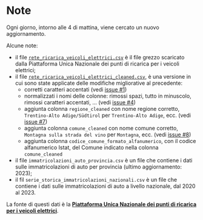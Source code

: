 # Note

Ogni giorno, intorno alle 4 di mattina, viene cercato un nuovo aggiornamento.

Alcune note:

- il file [`rete_ricarica_veicoli_elettrici.csv`](rete_ricarica_veicoli_elettrici.csv) è il file grezzo scaricato dalla Piattaforma Unica Nazionale dei punti di ricarica per i veicoli elettrici;
- il file [`rete_ricarica_veicoli_elettrici_cleaned.csv`](rete_ricarica_veicoli_elettrici_cleaned.csv), è una versione in cui sono state applicate delle modifiche migliorative al precedente:
  - corretti caratteri accentati (vedi [issue #1](https://github.com/ondata/rete_ricarica_veicoli_elettrici/issues/1))
  - normalizzati i nomi delle colonne: rimossi spazi, tutto in minuscolo, rimossi caratteri accentati, ... (vedi [issue #4](https://github.com/ondata/rete_ricarica_veicoli_elettrici/issues/4))
  - aggiunta colonna `regione_cleaned` con nome regione corretto, `Trentino-Alto Adige/Südtirol` per `Trentino-Alto Adige`, ecc. (vedi [issue #7](https://github.com/ondata/rete_ricarica_veicoli_elettrici/issues/7))
  - aggiunta colonna `comune_cleaned` con nome comune corretto, `Montagna sulla strada del vino` per `Montagna`, ecc. (vedi [issue #8](https://github.com/ondata/rete_ricarica_veicoli_elettrici/issues/8))
  - aggiunta colonna `codice_comune_formato_alfanumerico`, con il codice alfanumerico Istat, del Comune indicato nella colonna `comune_cleaned`
- il file `immatricolazioni_auto_provincia.csv` è un file che contiene i dati sulle immatricolazioni di auto per provincia (ultimo aggiornamento: 2023);
- il fil `serie_storica_immatricolazioni_nazionali.csv` è un file che contiene i dati sulle immatricolazioni di auto a livello nazionale, dal 2020 al 2023.

La fonte di questi dati è la [**Piattaforma Unica Nazionale dei punti di ricarica per i veicoli elettrici**](https://www.piattaformaunicanazionale.it/).
